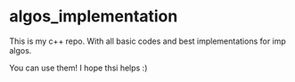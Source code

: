 # algos_implementation
This is my c++ repo. With all basic codes and best implementations for imp algos.

You can use them! I hope thsi helps :)
